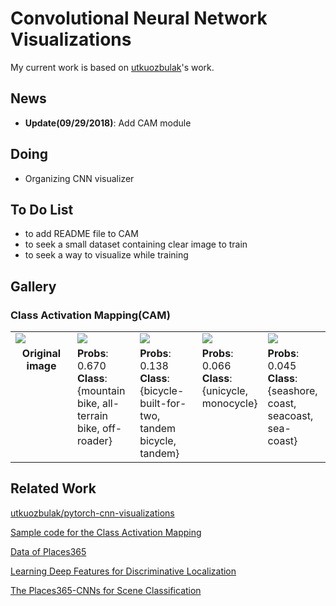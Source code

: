 # Convolutional Neural Network Visualizations
My current work is based on [utkuozbulak](https://github.com/utkuozbulak/pytorch-cnn-visualizations)'s work.

## News
- **Update(09/29/2018)**: Add CAM module



## Doing
- Organizing CNN visualizer


## To Do List
- to add README file to CAM
- to seek a small dataset containing clear image to train
- to seek a way to visualize while training

## Gallery

### Class Activation Mapping(CAM)

<table border=0 >
    <tbody>
        <tr>
            <td width="20%" > <img src="https://github.com/sysu-zjw/XAI-Project/blob/master/images/CAM/bike_0.jpg"> </td>
            <td width="20%"> <img src="https://github.com/sysu-zjw/XAI-Project/blob/master/images/CAM/bike_1.jpg"> </td>
            <td width="20%"> <img src="https://github.com/sysu-zjw/XAI-Project/blob/master/images/CAM/bike_2.jpg"> </td>
            <td width="20%"> <img src="https://github.com/sysu-zjw/XAI-Project/blob/master/images/CAM/bike_3.jpg"> </td>
            <td width="20%"> <img src="https://github.com/sysu-zjw/XAI-Project/blob/master/images/CAM/bike_4.jpg"> </td>
        </tr>
         <tr>
            <td align="center" valign="top">  <b>Original image</b> </td>
            <td align="left" valign="top"> <b>Probs</b>: 0.670<br /> <b>Class</b>: {mountain bike, all-terrain bike, off-roader}
            <td align="left" valign="top"> <b>Probs</b>: 0.138<br /> <b>Class</b>: {bicycle-built-for-two, tandem bicycle, tandem}
            <td align="left" valign="top"> <b>Probs</b>: 0.066<br /> <b>Class</b>: {unicycle, monocycle}
            <td align="left" valign="top"> <b>Probs</b>: 0.045<br /> <b>Class</b>: {seashore, coast, seacoast, sea-coast}
    </tbody>
</table>




## Related Work
[utkuozbulak/pytorch-cnn-visualizations](https://github.com/utkuozbulak/pytorch-cnn-visualizations)

[Sample code for the Class Activation Mapping](https://github.com/metalbubble/CAM)

[Data of Places365](http://places2.csail.mit.edu/download.html)

[Learning Deep Features for Discriminative Localization](http://cnnlocalization.csail.mit.edu/)

[The Places365-CNNs for Scene Classification](https://github.com/CSAILVision/places365)



